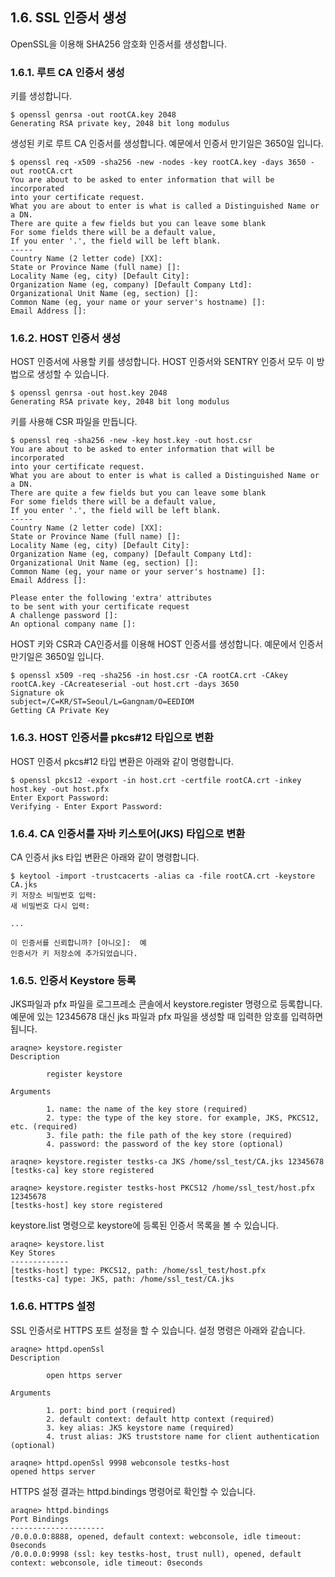 ## 1.6. SSL 인증서 생성 ##

OpenSSL을 이용해 SHA256 암호화 인증서를 생성합니다.

### 1.6.1. 루트 CA 인증서 생성 ###

키를 생성합니다.

~~~
$ openssl genrsa -out rootCA.key 2048
Generating RSA private key, 2048 bit long modulus
~~~

생성된 키로 루트 CA 인증서를 생성합니다. 예문에서 인증서 만기일은 3650일 입니다.
~~~
$ openssl req -x509 -sha256 -new -nodes -key rootCA.key -days 3650 -out rootCA.crt
You are about to be asked to enter information that will be incorporated
into your certificate request.
What you are about to enter is what is called a Distinguished Name or a DN.
There are quite a few fields but you can leave some blank
For some fields there will be a default value,
If you enter '.', the field will be left blank.
-----
Country Name (2 letter code) [XX]:
State or Province Name (full name) []:
Locality Name (eg, city) [Default City]:
Organization Name (eg, company) [Default Company Ltd]:
Organizational Unit Name (eg, section) []:
Common Name (eg, your name or your server's hostname) []:
Email Address []:
~~~

### 1.6.2. HOST 인증서 생성 ###

HOST 인증서에 사용할 키를 생성합니다. HOST 인증서와 SENTRY 인증서 모두 이 방법으로 생성할 수 있습니다.

~~~
$ openssl genrsa -out host.key 2048
Generating RSA private key, 2048 bit long modulus
~~~

키를 사용해 CSR 파일을 만듭니다.

~~~
$ openssl req -sha256 -new -key host.key -out host.csr
You are about to be asked to enter information that will be incorporated
into your certificate request.
What you are about to enter is what is called a Distinguished Name or a DN.
There are quite a few fields but you can leave some blank
For some fields there will be a default value,
If you enter '.', the field will be left blank.
-----
Country Name (2 letter code) [XX]:
State or Province Name (full name) []:
Locality Name (eg, city) [Default City]:
Organization Name (eg, company) [Default Company Ltd]:
Organizational Unit Name (eg, section) []:
Common Name (eg, your name or your server's hostname) []:
Email Address []:

Please enter the following 'extra' attributes
to be sent with your certificate request
A challenge password []:
An optional company name []:
~~~

HOST 키와 CSR과 CA인증서를 이용해 HOST 인증서를 생성합니다. 예문에서 인증서 만기일은 3650일 입니다.

~~~
$ openssl x509 -req -sha256 -in host.csr -CA rootCA.crt -CAkey rootCA.key -CAcreateserial -out host.crt -days 3650
Signature ok
subject=/C=KR/ST=Seoul/L=Gangnam/O=EEDIOM
Getting CA Private Key
~~~

### 1.6.3. HOST 인증서를 pkcs#12 타입으로 변환 ###

HOST 인증서 pkcs#12 타입 변환은 아래와 같이 명령합니다.

~~~
$ openssl pkcs12 -export -in host.crt -certfile rootCA.crt -inkey host.key -out host.pfx
Enter Export Password:
Verifying - Enter Export Password:
~~~

### 1.6.4. CA 인증서를 자바 키스토어(JKS) 타입으로 변환  ###

CA 인증서 jks 타입 변환은 아래와 같이 명령합니다.

~~~
$ keytool -import -trustcacerts -alias ca -file rootCA.crt -keystore CA.jks
키 저장소 비밀번호 입력:
새 비밀번호 다시 입력:

...

이 인증서를 신뢰합니까? [아니오]:  예
인증서가 키 저장소에 추가되었습니다.
~~~

### 1.6.5. 인증서 Keystore 등록 ###

JKS파일과 pfx 파일을 로그프레소 콘솔에서 keystore.register 명령으로 등록합니다. 예문에 있는 12345678 대신 jks 파일과 pfx 파일을 생성할 때 입력한 암호를 입력하면 됩니다.

~~~~
araqne> keystore.register
Description

        register keystore

Arguments

        1. name: the name of the key store (required)
        2. type: the type of the key store. for example, JKS, PKCS12, etc. (required)
        3. file path: the file path of the key store (required)
        4. password: the password of the key store (optional)

araqne> keystore.register testks-ca JKS /home/ssl_test/CA.jks 12345678
[testks-ca] key store registered

araqne> keystore.register testks-host PKCS12 /home/ssl_test/host.pfx 12345678
[testks-host] key store registered
~~~~

keystore.list 명령으로 keystore에 등록된 인증서 목록을 볼 수 있습니다.

~~~~
araqne> keystore.list
Key Stores
-------------
[testks-host] type: PKCS12, path: /home/ssl_test/host.pfx
[testks-ca] type: JKS, path: /home/ssl_test/CA.jks
~~~~

### 1.6.6. HTTPS 설정 ###

SSL 인증서로 HTTPS 포트 설정을 할 수 있습니다. 설정 명령은 아래와 같습니다.

~~~
araqne> httpd.openSsl
Description

        open https server

Arguments

        1. port: bind port (required)
        2. default context: default http context (required)
        3. key alias: JKS keystore name (required)
        4. trust alias: JKS truststore name for client authentication (optional)

araqne> httpd.openSsl 9998 webconsole testks-host
opened https server
~~~

HTTPS 설정 결과는 httpd.bindings 명령어로 확인할 수 있습니다.

~~~
araqne> httpd.bindings
Port Bindings
---------------------
/0.0.0.0:8888, opened, default context: webconsole, idle timeout: 0seconds
/0.0.0.0:9998 (ssl: key testks-host, trust null), opened, default context: webconsole, idle timeout: 0seconds
~~~

